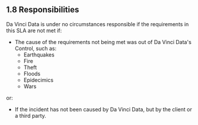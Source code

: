 ## 1.8 Responsibilities

Da Vinci Data is under no circumstances responsible if the requirements in this SLA are not met if:

- The cause of the requirements not being met was out of Da Vinci Data's Control, such as:
	- Earthquakes
	- Fire
	- Theft
	- Floods
	- Epidecimics
	- Wars  
	
or:  
- If the incident has not been caused by Da Vinci Data, but by the client or a third party.

